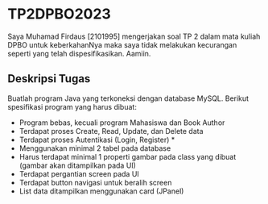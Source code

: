 # TP2DPBO2023
Saya Muhamad Firdaus [2101995] mengerjakan soal TP 2 dalam mata kuliah DPBO untuk keberkahanNya maka saya tidak melakukan kecurangan seperti yang telah dispesifikasikan. Aamiin.

## Deskripsi Tugas
Buatlah program Java yang terkoneksi dengan database MySQL. Berikut spesifikasi program yang harus dibuat:
- Program bebas, kecuali program Mahasiswa dan Book Author
- Terdapat proses Create, Read, Update, dan Delete data
- Terdapat proses Autentikasi (Login, Register) *
- Menggunakan minimal 2 tabel pada database
- Harus terdapat minimal 1 properti gambar pada class yang dibuat (gambar akan ditampilkan pada UI)
- Terdapat pergantian screen pada UI
- Terdapat button navigasi untuk beralih screen
- List data ditampilkan menggunakan card (JPanel)
